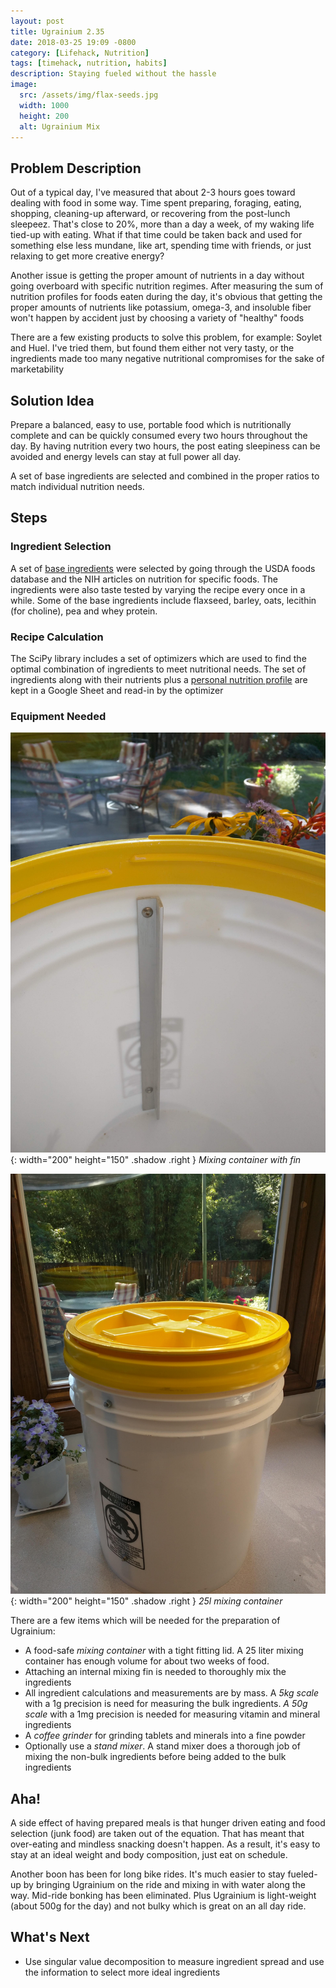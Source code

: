 ```yaml
---
layout: post
title: Ugrainium 2.35
date: 2018-03-25 19:09 -0800
category: [Lifehack, Nutrition]
tags: [timehack, nutrition, habits]
description: Staying fueled without the hassle
image:
  src: /assets/img/flax-seeds.jpg
  width: 1000
  height: 200
  alt: Ugrainium Mix
---
```

## Problem Description

Out of a typical day, I've measured that about 2-3 hours goes toward dealing with food in some way. Time spent preparing, foraging, eating, shopping, cleaning-up afterward, or recovering from the post-lunch sleepeez. That's close to 20%, more than a day a week, of my waking life tied-up with eating. What if that time could be taken back and used for something else less mundane, like art, spending time with friends, or just relaxing to get more creative energy?

Another issue is getting the proper amount of nutrients in a day without going overboard with specific nutrition regimes. After measuring the sum of nutrition profiles for foods eaten during the day, it's obvious that getting the proper amounts of nutrients like potassium, omega-3, and insoluble fiber won't happen by accident just by choosing a variety of "healthy" foods

There are a few existing products to solve this problem, for example: Soylet and Huel. I've tried them, but found them either not very tasty, or the ingredients made too many negative nutritional compromises for the sake of marketability

## Solution Idea

Prepare a balanced, easy to use, portable food which is nutritionally complete and can be quickly consumed every two hours throughout the day. By having nutrition every two hours, the post eating sleepiness can be avoided and energy levels can stay at full power all day.

A set of base ingredients are selected and combined in the proper ratios to match individual nutrition needs.

## Steps

### Ingredient Selection
A set of [base ingredients](https://docs.google.com/spreadsheets/d/1Qr4MvDsJczSwaCH641YPpj6Tj8Bn2WxkkKkUG9jEKcA/edit#gid=1812860789) were selected by going through the USDA foods database and the NIH articles on nutrition for specific foods. The ingredients were also taste tested by varying the recipe every once in a while. Some of the base ingredients include flaxseed, barley, oats, lecithin (for choline), pea and whey protein.

### Recipe Calculation
The SciPy library includes a set of optimizers which are used to find the optimal combination of ingredients to meet nutritional needs. The set of ingredients along with their nutrients plus a [personal nutrition profile](https://docs.google.com/spreadsheets/d/1Qr4MvDsJczSwaCH641YPpj6Tj8Bn2WxkkKkUG9jEKcA/edit#gid=624419712) are kept in a Google Sheet and read-in by the optimizer

### Equipment Needed
![Mixing Container with Fin](/assets/img/bucket-with-fin.jpg){: width="200" height="150" .shadow .right }
_Mixing container with fin_

![Mixing Container](/assets/img/mixing-bucket.jpg){: width="200" height="150" .shadow .right }
_25l mixing container_

There are a few items which will be needed for the preparation of Ugrainium:
 - A food-safe _mixing container_ with a tight fitting lid. A 25 liter mixing container has enough volume for about two weeks of food.
 - Attaching an internal mixing fin is needed to thoroughly mix the ingredients
 - All ingredient calculations and measurements are by mass. A _5kg scale_ with a 1g precision is need for measuring the bulk ingredients. _A 50g scale_ with a 1mg precision is needed for measuring vitamin and mineral ingredients
 - A _coffee grinder_ for grinding tablets and minerals into a fine powder
 - Optionally use a _stand mixer_. A stand mixer does a thorough job of mixing the non-bulk ingredients before being added to the bulk ingredients


## Aha!

A side effect of having prepared meals is that hunger driven eating and food selection (junk food) are taken out of the equation. That has meant that over-eating and mindless snacking doesn't happen. As a result, it's easy to stay at an ideal weight and body composition, just eat on schedule.

Another boon has been for long bike rides. It's much easier to stay fueled-up by bringing Ugrainium on the ride and mixing in with water along the way. Mid-ride bonking has been eliminated. Plus Ugrainium is light-weight (about 500g for the day) and not bulky which is great on an all day ride.

## What's Next

 - Use singular value decomposition to measure ingredient spread and use the information to select more ideal ingredients
